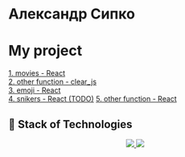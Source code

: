 # Александр Сипко

# My project

[1. movies - React](https://alexandersipko.github.io/movie/) </br>
[2. other function - clear_js](https://alexandersipko.github.io/avsipko.github.io/) </br>
[3. emoji - React](https://meme-emoji.netlify.app) </br>
[4. snikers - React (TODO)](https://superlative-kelpie-b634cd.netlify.app)
[5. other function - React](https://alexandersipko.github.io/react-function/)

## 🚀 Stack of Technologies
<p align="center">
  <a href="https://skillicons.dev/">
    <img src="https://skillicons.dev/icons?i=bash,lua,neovim,git,gitlab,github,githubactions,py,django,redis,postgres,nginx,docker,kubernetes,html,css,javascript,typescript,react,aws,gcp&perline=7&theme=dark" />
  </a>
  <a href="https://github.com/AlexanderSipko/?tab=repositories">
    <img src="https://github-readme-stats.vercel.app/api/top-langs/?username=AlexanderSipko&layout=compact&hide_border=true&hide_title=true&count_private=true&include_all_commits=true&show_icons=true&bg_color=00000000&text_color=c3c6ce&icon_color=4e64f7" />
  </a>
</p>
